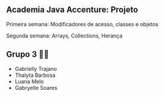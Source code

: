 ## Academia Java Accenture: Projeto

Primeira semana: Modificadores de acesso, classes e objetos

Segunda semana: Arrays, Collections, Herança

## Grupo 3 🎠✨

- Gabrielly Trajano
- Thalyta Barbosa
- Luana Melo
- Gabryelle Soares

